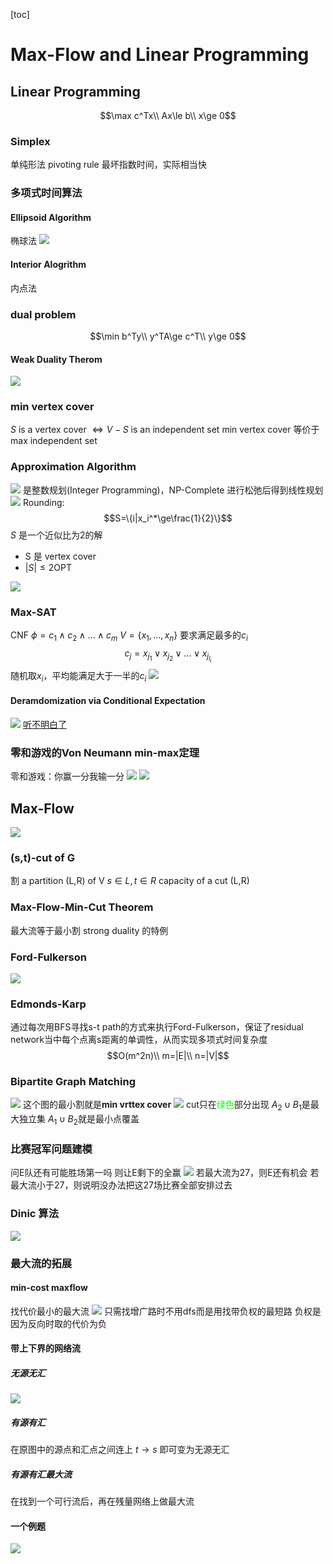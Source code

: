 [toc]
# Max-Flow and Linear Programming
## Linear Programming
$$\max c^Tx\\
Ax\le b\\
x\ge 0$$
### Simplex
单纯形法
pivoting rule
最坏指数时间，实际相当快
### 多项式时间算法
#### Ellipsoid Algorithm
椭球法
![](./img5/%E5%B1%8F%E5%B9%95%E6%88%AA%E5%9B%BE%202022-06-10%20091212.png)
#### Interior Alogrithm
内点法
### dual problem
$$\min b^Ty\\
y^TA\ge c^T\\
y\ge 0$$
#### Weak Duality Therom
![](./img5/%E5%B1%8F%E5%B9%95%E6%88%AA%E5%9B%BE%202022-06-10%20091613.png)
### min vertex cover
$S$ is a vertex cover $\iff V-S$ is an independent set
min vertex cover 等价于 max independent set
### Approximation Algorithm
![](./img5/%E5%B1%8F%E5%B9%95%E6%88%AA%E5%9B%BE%202022-06-10%20092513.png)
是整数规划(Integer Programming)，NP-Complete
进行松弛后得到线性规划
![](./img5/%E5%B1%8F%E5%B9%95%E6%88%AA%E5%9B%BE%202022-06-10%20092739.png)
Rounding:
$$S=\{i|x_i^*\ge\frac{1}{2}\}$$
$S$ 是一个近似比为2的解
- S 是 vertex cover
- $|S|\le2\text{OPT}$

![](./img5/%E5%B1%8F%E5%B9%95%E6%88%AA%E5%9B%BE%202022-06-10%20093503.png)
### Max-SAT
CNF $\phi=c_1\wedge c_2\wedge...\wedge c_m$
$V=\{x_1,...,x_n\}$
要求满足最多的$c_i$
$$c_j={x_{j_1}}\vee{x_{j_2}}\vee...\vee x_{j_{l_i}}$$随机取$x_i$，平均能满足大于一半的$c_i$
![](./img5/%E5%B1%8F%E5%B9%95%E6%88%AA%E5%9B%BE%202022-06-10%20095007.png)
#### Deramdomization via Conditional Expectation
![](./img5/%E5%B1%8F%E5%B9%95%E6%88%AA%E5%9B%BE%202022-06-10%20094827.png)
[听不明白了](./6454819868512e9ee5c842b9f394f476.mp4)
### 零和游戏的Von Neumann min-max定理
零和游戏：你赢一分我输一分
![](./img5/%E5%B1%8F%E5%B9%95%E6%88%AA%E5%9B%BE%202022-06-10%20191621.png)
![](./img5/%E5%B1%8F%E5%B9%95%E6%88%AA%E5%9B%BE%202022-06-10%20192139.png)
## Max-Flow
![](./img5/%E5%B1%8F%E5%B9%95%E6%88%AA%E5%9B%BE%202022-06-10%20104502.png)
### (s,t)-cut of G
割
a partition (L,R) of V
$s\in L, t \in R$
capacity of a cut (L,R)
### Max-Flow-Min-Cut Theorem
最大流等于最小割
strong duality 的特例
### Ford-Fulkerson
![](./img5/%E5%B1%8F%E5%B9%95%E6%88%AA%E5%9B%BE%202022-06-10%20160208.png)
### Edmonds-Karp
通过每次用BFS寻找s-t path的方式来执行Ford-Fulkerson，保证了residual network当中每个点离s距离的单调性，从而实现多项式时间复杂度
$$O(m^2n)\\
m=|E|\\
n=|V|$$
### Bipartite Graph Matching
![](./img5/%E5%B1%8F%E5%B9%95%E6%88%AA%E5%9B%BE%202022-06-10%20160820.png)
这个图的最小割就是**min vrttex cover**
![](./img5/%E5%B1%8F%E5%B9%95%E6%88%AA%E5%9B%BE%202022-06-10%20161305.png)
cut只在<f style="color:lime;">绿色</f>部分出现
$A_2\cup B_1$是最大独立集
$A_1\cup B_2$就是最小点覆盖
### 比赛冠军问题建模
问E队还有可能胜场第一吗
则让E剩下的全赢
![](./img5/%E5%B1%8F%E5%B9%95%E6%88%AA%E5%9B%BE%202022-06-10%20162731.png)
若最大流为27，则E还有机会
若最大流小于27，则说明没办法把这27场比赛全部安排过去
### Dinic 算法
![](./img5/%E5%B1%8F%E5%B9%95%E6%88%AA%E5%9B%BE%202022-06-10%20164756.png)
### 最大流的拓展
#### min-cost maxflow
找代价最小的最大流
![](./img5/%E5%B1%8F%E5%B9%95%E6%88%AA%E5%9B%BE%202022-06-10%20165321.png)
只需找增广路时不用dfs而是用找带负权的最短路
负权是因为反向时取的代价为负
#### 带上下界的网络流
##### 无源无汇
![](./img5/%E5%B1%8F%E5%B9%95%E6%88%AA%E5%9B%BE%202022-06-10%20184729.png)
##### 有源有汇
在原图中的源点和汇点之间连上 $t\to s$ 即可变为无源无汇
##### 有源有汇最大流
在找到一个可行流后，再在残量网络上做最大流
#### 一个例题
![](./img5/%E5%B1%8F%E5%B9%95%E6%88%AA%E5%9B%BE%202022-06-10%20185945.png)
